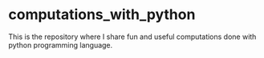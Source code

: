 # computations_with_python
This is the repository where I share fun and useful computations done with python programming language.
